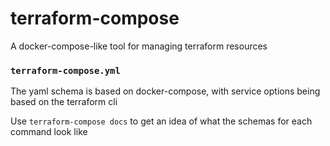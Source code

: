 # terraform-compose

A docker-compose-like tool for managing terraform resources


### `terraform-compose.yml`
The yaml schema is based on docker-compose, with service options being based on the
terraform cli

Use `terraform-compose docs` to get an idea of what the schemas for each command look
like
